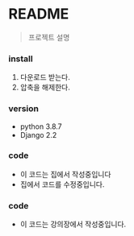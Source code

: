 # README
> 프로젝트 설명

### install
1. 다운로드 받는다.
2. 압축을 해제한다.

### version
- python 3.8.7
- Django 2.2

### code
- 이 코드는 집에서 작성중입니다
- 집에서 코드를 수정중입니다.

### code
- 이 코드는 강의장에서 작성중입니다.
